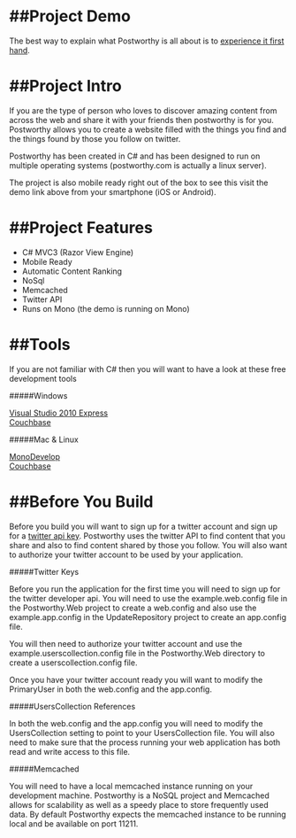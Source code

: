 ##Project Demo
==================================

The best way to explain what Postworthy is all about is to <a href="http://postworthy.com">experience it first hand</a>.

##Project Intro
==================================

If you are the type of person who loves to discover amazing content from across the web and share it with your friends
then postworthy is for you. Postworthy allows you to create a website filled with the things you find and the things 
found by those you follow on twitter.

Postworthy has been created in C# and has been designed to run on multiple operating systems 
(postworthy.com is actually a linux server).

The project is also mobile ready right out of the box to see this visit the demo link above from your smartphone (iOS or Android).

##Project Features
==================================

* C# MVC3 (Razor View Engine)
* Mobile Ready
* Automatic Content Ranking
* NoSql
* Memcached
* Twitter API
* Runs on Mono (the demo is running on Mono)

##Tools
==================================
If you are not familiar with C# then you will want to have a look at these free development tools

#####Windows

<a href="http://www.microsoft.com/visualstudio/en-us/products/2010-editions/express">Visual Studio 2010 Express</a>
<br/>
<a href="http://www.couchbase.com/memcached">Couchbase</a>

#####Mac & Linux

<a href="http://monodevelop.com/">MonoDevelop</a>
<br/>
<a href="http://www.couchbase.com/memcached">Couchbase</a>


##Before You Build
==================================
Before you build you will want to sign up for a twitter account and sign up for a <a href="https://dev.twitter.com/">twitter api key</a>. 
Postworthy uses the twitter API to find content that you share and also to find content shared by those you follow. 
You will also want to authorize your twitter account to be used by your application.

#####Twitter Keys

Before you run the application for the first time you will need to sign up for the twitter developer api.
You will need to use the example.web.config file in the Postworthy.Web project to create a web.config
and also use the example.app.config in the UpdateRepository project to create an app.config file.

You will then need to authorize your twitter account and use the  example.userscollection.config 
file in the Postworthy.Web directory to create a userscollection.config file.

Once you have your twitter account ready you will want to modify the PrimaryUser in both the web.config and 
the app.config.

#####UsersCollection References

In both the web.config and the app.config you will need to modify the UsersCollection setting to point 
to your UsersCollection file. You will also need to make sure that the process running your web application has both read 
and write access to this file.

#####Memcached

You will need to have a local memcached instance running on your development machine. Postworthy is a NoSQL project
and Memcached allows for scalability as well as a speedy place to store frequently used data. By default Postworthy expects 
the memcached instance to be running local and be available on port 11211.